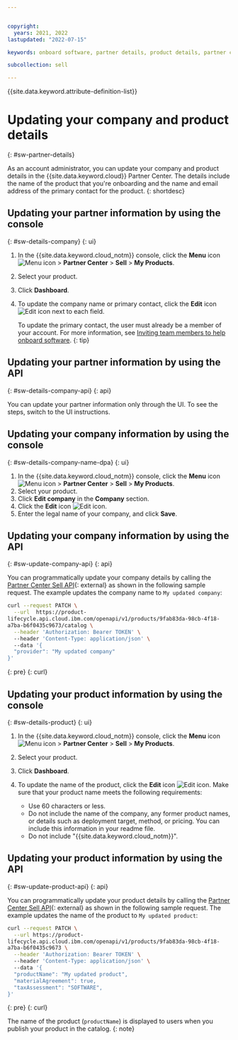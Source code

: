 ```yaml
---


copyright:
  years: 2021, 2022
lastupdated: "2022-07-15"

keywords: onboard software, partner details, product details, partner center, third-party, software, company details

subcollection: sell

---
```


{{site.data.keyword.attribute-definition-list}}

# Updating your company and product details
{: #sw-partner-details}

As an account administrator, you can update your company and product details in the {{site.data.keyword.cloud}} Partner Center. The details include the name of the product that you're onboarding and the name and email address of the primary contact for the product.
{: shortdesc}

## Updating your partner information by using the console
{: #sw-details-company}
{: ui}

1. In the {{site.data.keyword.cloud_notm}} console, click the **Menu** icon ![Menu icon](../icons/icon_hamburger.svg "Menu") > **Partner Center** > **Sell** > **My Products**.
1. Select your product.
1. Click **Dashboard**.
1. To update the company name or primary contact, click the **Edit** icon ![Edit icon](../icons/edit-tagging.svg "Edit") next to each field.

   To update the primary contact, the user must already be a member of your account. For more information, see [Inviting team members to help onboard software](/docs/sell?topic=sell-sw-invite-team).
   {: tip}

## Updating your partner information by using the API
{: #sw-details-company-api}
{: api}

You can update your partner information only through the UI. To see the steps, switch to the UI instructions.

## Updating your company information by using the console
{: #sw-details-company-name-dpa}
{: ui}

1. In the {{site.data.keyword.cloud_notm}} console, click the **Menu** icon ![Menu icon](../icons/icon_hamburger.svg "Menu") > **Partner Center** > **Sell** > **My Products**.
1. Select your product.
1. Click **Edit company** in the **Company** section.
1. Click the **Edit** icon ![Edit icon](../icons/edit-tagging.svg "Edit").
1. Enter the legal name of your company, and click **Save**.

## Updating your company information by using the API
{: #sw-update-company-api}
{: api}

You can programmatically update your company details by calling the [Partner Center Sell API](/apidocs/partner-center-sell#update-catalog){: external} as shown in the following sample request. The example updates the company name to `My updated company`:

```bash
curl --request PATCH \
  --url  https://product-
lifecycle.api.cloud.ibm.com/openapi/v1/products/9fab83da-98cb-4f18-
a7ba-b6f0435c9673/catalog \
  --header 'Authorization: Bearer TOKEN' \  
  --header 'Content-Type: application/json' \  
  --data '{
  "provider": "My updated company"
}'
```
{: pre}
{: curl}

## Updating your product information by using the console
{: #sw-details-product}
{: ui}

1. In the {{site.data.keyword.cloud_notm}} console, click the **Menu** icon ![Menu icon](../icons/icon_hamburger.svg "Menu") > **Partner Center** > **Sell** > **My Products**.
1. Select your product.
1. Click **Dashboard**.
1. To update the name of the product, click the **Edit** icon ![Edit icon](../icons/edit-tagging.svg "Edit"). Make sure that your product name meets the following requirements:
  
   * Use 60 characters or less.
   * Do not include the name of the company, any former product names, or details such as deployment target, method, or pricing. You can include this information in your readme file.
   * Do not include "{{site.data.keyword.cloud_notm}}".

## Updating your product information by using the API
{: #sw-update-product-api}
{: api}

You can programmatically update your product details by calling the [Partner Center Sell API](/apidocs/partner-center-sell#update-product){: external} as shown in the following sample request. The example updates the name of the product to `My updated product`:

```bash
curl --request PATCH \
  --url https://product-
lifecycle.api.cloud.ibm.com/openapi/v1/products/9fab83da-98cb-4f18-
a7ba-b6f0435c9673 \
  --header 'Authorization: Bearer TOKEN' \  
  --header 'Content-Type: application/json' \ 
  --data '{
  "productName": "My updated product",
  "materialAgreement": true,
  "taxAssessment": "SOFTWARE",
}'
```
{: pre}
{: curl}

The name of the product (`productName`) is displayed to users when you publish your product in the catalog.
{: note}







